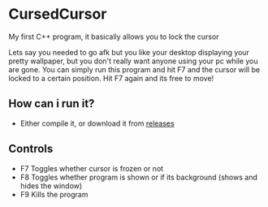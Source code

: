 # CursedCursor

My first C++ program, it basically allows you to lock the cursor

Lets say you needed to go afk but you like your desktop displaying your pretty wallpaper, but you don't really want anyone using your pc while you are gone. You can simply run this program and hit F7 and the cursor will be locked to a certain position. Hit F7 again and its free to move!

## How can i run it?
- Either compile it, or download it from [releases](https://github.com/Zedstar16/CursedCursor/releases/tag/1.0.0)

## Controls
- F7 Toggles whether cursor is frozen or not
- F8 Toggles whether program is shown or if its background (shows and hides the window)
- F9 Kills the program
